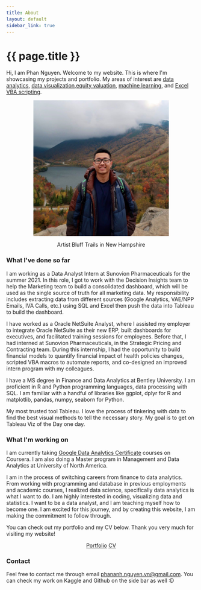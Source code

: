 ```yaml
---
title: About
layout: default
sidebar_link: true
---
```

<div class="sidebar-right" style="background-color:#202020"></div>
<h1 class="page-title" >{{ page.title }}</h1>

Hi, I am Phan Nguyen. Welcome to my website. This is where I'm showcasing my projects and portfolio. My areas of interest are [data analytics](https://pab-nguyen.github.io/portfolio/#data-analytics), [data visualization](https://pab-nguyen.github.io/portfolio/#data-visualization),[equity valuation](https://pab-nguyen.github.io/portfolio/#equity-valuation), [machine learning](https://pab-nguyen.github.io/portfolio/#machine-learning), and [Excel VBA scripting](https://pab-nguyen.github.io/portfolio/#excel-vba). 

<p align="center">
	<img align="center" src="/assets/me.jpg" width="360">
</p>
<figcaption style="text-align:center">
	Artist Bluff Trails in New Hampshire
</figcaption>

### What I've done so far
I am working as a Data Analyst Intern at Sunovion Pharmaceuticals for the summer 2021. In this role, I got to work with the Decision Insights team to help the Marketing team to build a consolidated dashboard, which will be used as the single source of truth for all marketing data. My responsibility includes extracting data from different sources (Google Analytics, VAE/NPP Emails, IVA Calls, etc.) using SQL and Excel then push the data into Tableau to build the dashboard. 

I have worked as a Oracle NetSuite Analyst, where I assisted my employer to integrate Oracle NetSuite as their new ERP, built dashboards for executives, and facilitated training sessions for employees. Before that, I had interned at Sunovion Pharmaceuticals, in the Strategic Pricing and Contracting team. During this internship, I had the opportunity to build financial models to quantify financial impact of health policies changes, scripted VBA macros to automate reports, and co-designed an improved intern program with my colleagues. 

I have a MS degree in Finance and Data Analytics at Bentley University. I am proficient in R and Python programming languages, data processing with SQL. I am familiar with a handful of libraries like ggplot, dplyr for R and matplotlib, pandas, numpy, seaborn for Python. 

My most trusted tool Tableau. I love the process of tinkering with data to find the best visual methods to tell the necessary story. My goal is to get on Tableau Viz of the Day one day. 

### What I'm working on

I am currently taking [Google Data Analytics Certificate](https://www.coursera.org/professional-certificates/google-data-analytics) courses on Coursera. I am also doing a Master program in Management and Data Analytics at University of North America.

I am in the process of switching careers from finance to data analytics. From working with programming and database in previous employments and academic courses, I realized data science, specifically data analytics is what I want to do. I am highly interested in coding, visualizing data and statistics. I want to be a data analyst, and I am teaching myself how to become one. I am excited for this journey, and by creating this website, I am making the commitment to follow through.  

You can check out my portfolio and my CV below. Thank you very much for visiting my website!

<p align="center">
	<a class="button" name="button" href="/portfolio/">Portfolio</a>
	<a class="button" name="button" href="/CV.html">CV</a>    
</p>

### Contact
Feel free to contact me through email [phananh.nguyen.vn@gmail.com](mailto:phananh.nguyen.vn@gmail.com). You can check my work on Kaggle and Github on the side bar as well :D